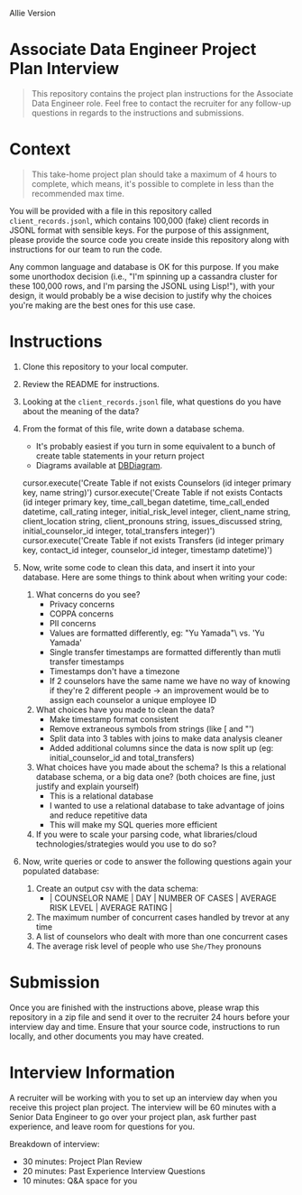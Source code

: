 Allie Version

# Associate Data Engineer Project Plan Interview
> This repository contains the project plan instructions for the Associate Data Engineer role.
Feel free to contact the recruiter for any follow-up questions in regards to the instructions and submissions.

# Context
> This take-home project plan should take a maximum of 4 hours to complete, which means, it's possible to complete in less than the recommended max time. 

You will be provided with a file in this repository called `client_records.jsonl`, which contains 100,000 (fake) client records in JSONL format with sensible keys. For the purpose of this assignment, please provide the source code you create inside this repository along with instructions for our team to run the code. 

Any common language and database is OK for this purpose. If you make some unorthodox decision (i.e., "I'm spinning up a cassandra cluster for these 100,000 rows, and I'm parsing the JSONL using Lisp!"), with your design, it would probably be a wise decision to justify why the choices you're making are the best ones for this use case.

# Instructions
1. Clone this repository to your local computer.
2. Review the README for instructions.
3. Looking at the `client_records.jsonl` file, what questions do you have about the meaning of the data?
4. From the format of this file, write down a database schema.
   * It's probably easiest if you turn in some equivalent to a bunch of create table statements in your return project
    * Diagrams available at [DBDiagram](https://dbdiagram.io/d/6453cdf9dca9fb07c483a5b7).

   cursor.execute('Create Table if not exists Counselors (id integer primary key, name string)')
   cursor.execute('Create Table if not exists Contacts (id integer primary key, time_call_began datetime, time_call_ended datetime, call_rating integer, initial_risk_level integer, client_name string, client_location string, client_pronouns string, issues_discussed string, initial_counselor_id integer, total_transfers integer)')
   cursor.execute('Create Table if not exists Transfers (id integer primary key, contact_id integer, counselor_id integer, timestamp datetime)')
  
5. Now, write some code to clean this data, and insert it into your database. Here are some things to think about when writing your code:
   1. What concerns do you see?
      * Privacy concerns
      * COPPA concerns
      * PII concerns
      * Values are formatted differently, eg: \"Yu Yamada"\ vs. 'Yu Yamada'
      * Single transfer timestamps are formatted differently than mutli transfer timestamps
      * Timestamps don't have a timezone
      * If 2 counselors have the same name we have no way of knowing if they're 2 different people -> an improvement would be to assign each counselor a unique employee ID
   2. What choices have you made to clean the data?
      * Make timestamp format consistent
      * Remove extraneous symbols from strings (like [ and "')
      * Split data into 3 tables with joins to make data analysis cleaner
      * Added additional columns since the data is now split up (eg: initial_counselor_id and total_transfers)
   3. What choices have you made about the schema? Is this a relational database schema, or a big data one? (both choices are fine, just justify and explain yourself)
      * This is a relational database 
      * I wanted to use a relational database to take advantage of joins and reduce repetitive data
      * This will make my SQL queries more efficient
   4. If you were to scale your parsing code, what libraries/cloud technologies/strategies would you use to do so?
4. Now, write queries or code to answer the following questions again your populated database:
   1. Create an output csv with the data schema:
       * | COUNSELOR NAME  | DAY  | NUMBER OF CASES  | AVERAGE RISK LEVEL  | AVERAGE RATING  |
    2. The maximum number of concurrent cases handled by trevor at any time
    3. A list of counselors who dealt with more than one concurrent cases
    4. The average risk level of people who use `She/They` pronouns


# Submission
Once you are finished with the instructions above, please wrap this repository in a zip file and send it over to the recruiter 24 hours before your interview day and time. Ensure that your source code, instructions to run locally, and other documents you may have created. 

# Interview Information
A recruiter will be working with you to set up an interview day when you receive this project plan project. The interview will be 60 minutes with a Senior Data Engineer to go over your project plan, ask further past experience, and leave room for questions for you.

Breakdown of interview:
* 30 minutes: Project Plan Review
* 20 minutes: Past Experience Interview Questions
* 10 minutes: Q&A space for you
